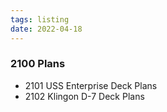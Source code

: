 ```yaml
---
tags: listing
date: 2022-04-18
---
```

### 2100 Plans

- 2101 USS Enterprise Deck Plans
- 2102 Klingon D-7 Deck Plans